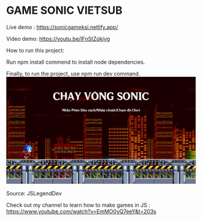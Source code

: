 # GAME SONIC VIETSUB

Live demo : https://sonicgameksi.netlify.app/

Video demo: https://youtu.be/lFnStZqkiyg

How to run this project:

Run npm install commend to install node dependencies.

Finally, to run the project, use npm run dev command.
![alt text](image.png)

Source: JSLegendDev

Check out my channel to learn how to make games in JS : https://www.youtube.com/watch?v=EmMO0yQ7eeY&t=203s
